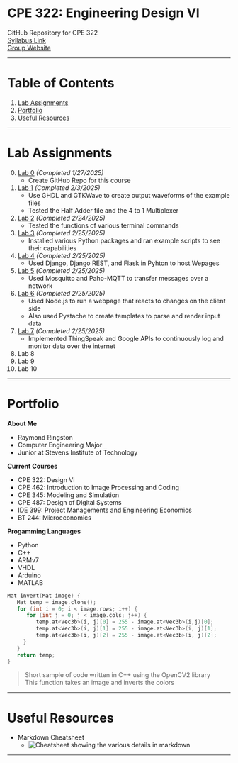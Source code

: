 # CPE 322: Engineering Design VI
GitHub Repository for CPE 322\
[Syllabus Link](https://sit.instructure.com/courses/77142)\
[Group Website](https://sites.google.com/stevens.edu/cpe322-group/home)

---

# Table of Contents
1. [Lab Assignments](#lab-assignments)
2. [Portfolio](#portfolio)
3. [Useful Resources](#useful-resources)
   
---

# Lab Assignments
0. [Lab 0](https://github.com/rayringston/CPE-322/edit/main/README.md) *(Completed 1/27/2025)*
   * Create GitHub Repo for this course
1. [Lab 1](Lab%201/lab1.md) *(Completed 2/3/2025)*
   * Use GHDL and GTKWave to create output waveforms of the example files
   * Tested the Half Adder file and the 4 to 1 Multiplexer
2. [Lab 2](Lab%202/README.md) *(Completed 2/24/2025)*
   * Tested the functions of various terminal commands
3. [Lab 3](Lab%203/README.md) *(Completed 2/25/2025)*
   * Installed various Python packages and ran example scripts to see their capabilities
4. [Lab 4](Lab%204/README.md) *(Completed 2/25/2025)*
   * Used Django, Django REST, and Flask in Pyhton to host Wepages
5. [Lab 5](Lab%205/README.md) *(Completed 2/25/2025)*
   * Used Mosquitto and Paho-MQTT to transfer messages over a network
6. [Lab 6](Lab%206/README.md) *(Completed 2/25/2025)*
   * Used Node.js to run a webpage that reacts to changes on the client side
   * Also used Pystache to create templates to parse and render input data
7. [Lab 7](Lab%207/README.md) *(Completed 2/25/2025)*
   * Implemented ThingSpeak and Google APIs to continuously log and monitor data over the internet
8. Lab 8
9. Lab 9
10. Lab 10
    
--- 

# Portfolio
**About Me**
- Raymond Ringston
- Computer Engineering Major
- Junior at Stevens Institute of Technology

**Current Courses**
- CPE 322: Design VI
- CPE 462: Introduction to Image Processing and Coding
- CPE 345: Modeling and Simulation
- CPE 487: Design of Digital Systems
- IDE 399: Project Managements and Engineering Economics
- BT 244: Microeconomics

**Progamming Languages**
- Python
- C++
- ARMv7
- VHDL
- Arduino
- MATLAB

```c++
Mat invert(Mat image) {
   Mat temp = image.clone();
   for (int i = 0; i < image.rows; i++) {
      for (int j = 0; j < image.cols; j++) {
         temp.at<Vec3b>(i, j)[0] = 255 - image.at<Vec3b>(i,j)[0];
         temp.at<Vec3b>(i, j)[1] = 255 - image.at<Vec3b>(i, j)[1];
         temp.at<Vec3b>(i, j)[2] = 255 - image.at<Vec3b>(i, j)[2];
     }
   }
   return temp;
}
```
> Short sample of code written in C++ using the OpenCV2 library\
> This function takes an image and inverts the colors
---

# Useful Resources
- Markdown Cheatsheet
   - ![Cheatsheet showing the various details in markdown](https://github.com/user-attachments/assets/53080796-c119-4275-80ef-203584271114)

 
---
  

